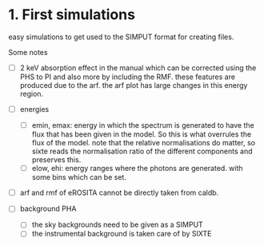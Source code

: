 # 1. First simulations
easy simulations to get used to the SIMPUT format for creating files.

Some notes
- [ ] 2 keV absorption effect in the manual which can be corrected using the PHS to PI and also more by including the RMF. these features are produced due to the arf. the arf plot has large changes in this energy region.  
- [ ] energies
	- [ ] emin, emax: energy in which the spectrum is generated to have the flux that has been given in the model. So this is what overrules the flux of the model. note that the relative normalisations do matter, so sixte reads the normalisation ratio of the different components and preserves this.
	- [ ] elow, ehi: energy ranges where the photons are generated. with some bins which can be set.

- [ ]  arf and rmf of eROSITA cannot be directly taken from caldb.

- [ ] background PHA
	- [ ] the sky backgrounds need to be given as a SIMPUT
	- [ ] the instrumental background is taken care of by SIXTE